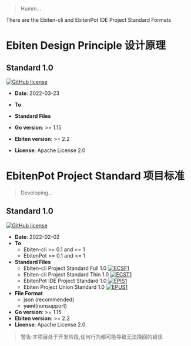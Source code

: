 > Humm...

There are the Ebiten-cli and EbitenPot IDE Project Standard Formats

# Ebiten Design Principle 设计原理
## **Standard 1.0**
[![GitHub license](https://img.shields.io/github/license/EldersJavas/ebiten-cli?logo=apache&logoColor=red&style=flat-square)](https://github.com/EldersJavas/ebiten-cli/blob/master/LICENSE)

- **Date**: 2022-03-23
- **To**

- **Standard Files**
    
- **Go version**: >= 1.15
- **Ebiten version**: >= 2.2
- **License**: Apache License 2.0


# EbitenPot Project Standard 项目标准
> Developing...
## **Standard 1.0**

[![GitHub license](https://img.shields.io/github/license/EldersJavas/ebiten-cli?logo=apache&logoColor=red&style=flat-square)](https://github.com/EldersJavas/ebiten-cli/blob/master/LICENSE)

- **Date**: 2022-02-02
- **To**
    - Ebiten-cli  >= 0.1 and <= 1
    - EbitenPot >= 0.1 and <= 1
- **Standard Files**
    - Ebiten-cli Project Standard Full 1.0 [![ECSF1](https://img.shields.io/static/v1?label=EPS&message=Ebiten-cli%20Project%20Standard%20Full%201.0&color=db5620&style=flat-square&link=https://github.com/ebitenpot/standard&link=https://github.com/EbitenPot/Standard/blob/master/standard1/ecsf1.md)](./EPS/standard1/ecsf1.md)
    - Ebiten-cli Project Standard Thin 1.0 [![ECST1](https://img.shields.io/static/v1?label=EPS&message=Ebiten-cli%20Project%20Standard%20Thin%201.0&color=db5620&style=flat-square&link=https://github.com/ebitenpot/standard&link=https://github.com/EbitenPot/Standard/blob/master/standard1/ecst1.md)](./EPS\standard1\ecst1.md)
    - EbitenPot IDE Project Standard 1.0 [![EPIS1](https://img.shields.io/static/v1?label=EPS&message=EbitenPot%20IDE%20Project%20Standard%201.0&color=db5620&style=flat-square&link=https://github.com/ebitenpot/standard&link=https://github.com/EbitenPot/Standard/blob/master/standard1/epis1.md)](./EPS\standard1\epis1.md)
    - Ebiten Project Union Standard 1.0 [![EPUS1](https://img.shields.io/static/v1?label=EPS&message=Ebiten%20Project%20Union%20Standard%201.0&color=db5620&style=flat-square&link=https://github.com/ebitenpot/standard&link=https://github.com/EbitenPot/Standard/blob/master/standard1/epus1.md)](./EPS\standard1\epus1.md)
- **File Format**
    - json (recommended)
    - ~~yaml~~(nonsupport)
- **Go version**: >= 1.15
- **Ebiten version**: >= 2.2
- **License**: Apache License 2.0


> 警告:本项目处于开发阶段,任何行为都可能导致无法挽回的错误.
